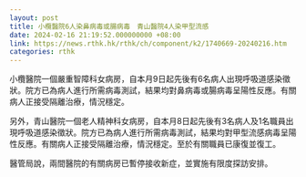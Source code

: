 ```yaml
---
layout: post
title: 小欖醫院6人染鼻病毒或腸病毒　青山醫院4人染甲型流感
date: 2024-02-16 21:19:52.000000000 +08:00
link: https://news.rthk.hk/rthk/ch/component/k2/1740669-20240216.htm
categories: rthk
---
```


小欖醫院一個嚴重智障科女病房，自本月9日起先後有6名病人出現呼吸道感染徵狀。院方已為病人進行所需病毒測試，結果均對鼻病毒或腸病毒呈陽性反應。有關病人正接受隔離治療，情況穩定。

另外，青山醫院一個老人精神科女病房，自本月8日起先後有3名病人及1名職員出現呼吸道感染徵狀。院方已為病人進行所需病毒測試，結果均對甲型流感病毒呈陽性反應。有關病人正接受隔離治療，情況穩定。至於有關職員已康復並復工。

醫管局說，兩間醫院的有關病房已暫停接收新症，並實施有限度探訪安排。

